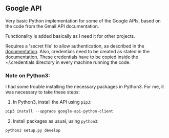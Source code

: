 ## Google API

Very basic Python implementation for some of the Google APIs, based on the code from the Gmail API documentation.

Functionality is added basically as I need it for other projects.

Requires a 'secret file' to allow authentication, as described in the [documentation](https://developers.google.com/gmail/api/quickstart/python). Also, credentials need to be created as stated in the documentation. These credentials have to be copied inside the ~/.credentials directory in every machine running the code.

### Note on Python3:
I had some trouble installing the necessary packages in Python3. For me, it was necessary to take these steps:

1. In Python3, install the API using `pip3`:

  ```python
  pip3 install --upgrade google-api-python-client
  ```
2. Install packages as usual, using `python3`:

  ```python
  python3 setup.py develop
  ```
